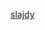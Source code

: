 [slajdy](https://docs.google.com/presentation/d/1McchWDqf8F1WRar2BUOjPTXsSPiiepLKhqubGkMbVKs/edit?usp=sharing)
